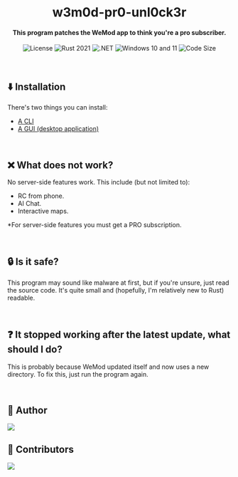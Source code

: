<div align="center">
  <h1>w3m0d-pr0-unl0ck3r</h1>
  <h4>This program patches the WeMod app to think you're a pro subscriber.</h4>
  <!-- <img src="https://img.shields.io/github/v/release/delabarra/w3m0d-pr0-unl0ck3r.svg" alt="Latest version">
  <img src="https://img.shields.io/github/downloads/delabarra/w3m0d-pr0-unl0ck3r/total?label=GitHub%20Downloads" alt="Downloads on GitHub"> -->
  <img src="https://img.shields.io/github/license/delabarra/w3m0d-pr0-unl0ck3r" alt="License">
  <img src="https://img.shields.io/badge/rust-2021-orange?logo=rust" alt="Rust 2021">
  <img src="https://img.shields.io/badge/.NET-512BD4?logo=dotnet" alt=".NET">
  <img src="https://img.shields.io/badge/Windows-10+11-0078D4?logo=windows-11" alt="Windows 10 and 11">
  <img src="https://img.shields.io/github/languages/code-size/delabarra/w3m0d-pr0-unl0ck3r?color=yellow" alt="Code Size"><br/><br/>
  <!-- <img width="256" src="https://user-images.githubusercontent.com/110846042/204567385-4df3007c-7a63-40fd-9feb-f9f36aa43030.png" alt="WeMod Pro Unlocker Logo"> -->
</div>

<br/>

## ⬇️ Installation
There's two things you can install:
- [A CLI](cli/README.md)
- [A GUI (desktop application)](gui/README.md)

<br/>

## ❌ What does not work?
No server-side features work. 
This include (but not limited to):
- RC from phone.
- AI Chat.
- Interactive maps.

*For server-side features you must get a PRO subscription.

<br/>

## 🔒 Is it safe?
This program may sound like malware at first, but if you're unsure, just read the source code. It's quite small and (hopefully, I'm relatively new to Rust) readable.

<br/>

## ❓ It stopped working after the latest update, what should I do?
This is probably because WeMod updated itself and now uses a new directory. To fix this, just run the program again.


<br/>

## 🤖 Author
<a href="https://github.com/delabarra/w3m0d-pr0-unl0ck3r/graphs/contributors">
  <img src="https://camo.githubusercontent.com/8f8b305c6665b2d51fa5416d7c9e57b33277d5337fa33a0f42d804e6d9ed1ce8/68747470733a2f2f6769746875622d726561646d652d73746174732e76657263656c2e6170702f6170693f757365726e616d653d62656e6e6574742d73682673686f775f69636f6e733d7472756526636f756e745f707269766174653d74727565267468656d653d7261646963616c" />
</a>

## 👾 Contributors
<a href="https://github.com/delabarra/w3m0d-pr0-unl0ck3r/graphs/contributors">
  <img src="https://contrib.rocks/image?repo=delabarra/w3m0d-pr0-unl0ck3r" />
</a>
